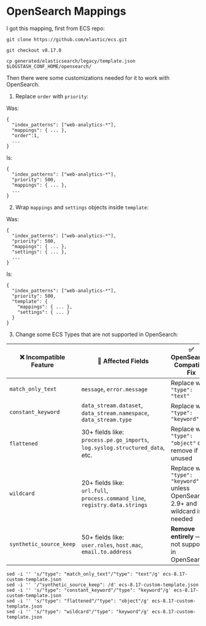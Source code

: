 # OpenSearch Mappings

I got this mapping, first from ECS repo:

```
git clone https://github.com/elastic/ecs.git

git checkout v8.17.0

cp generated/elasticsearch/legacy/template.json $LOGSTASH_CONF_HOME/opensearch/
```

Then there were some customizations needed for it to work with OpenSearch.

1. Replace `order` with `priority`:

Was:
```
{
  "index_patterns": ["web-analytics-*"],
  "mappings": { ... },
  "order":1,
  ...
}
```

Is:
```
{
  "index_patterns": ["web-analytics-*"],
  "priority": 500,
  "mappings": { ... },
  ...
}
```

2. Wrap `mappings` and `settings` objects inside `template`:

Was:
```
{
  "index_patterns": ["web-analytics-*"],
  "priority": 500,
  "mappings": { ... },
  "settings": { ... },
  ...
}
```

Is:
```
{
  "index_patterns": ["web-analytics-*"],
  "priority": 500,
  "template": {
    "mappings": { ... },
    "settings": { ... }
  }
}
```

3. Change some ECS Types that are not supported in OpenSearch:

| ❌ Incompatible Feature  | 🔎 Affected Fields                                                              | ✅ OpenSearch-Compatible Fix                                                    |
| ----------------------- | ------------------------------------------------------------------------------- | ------------------------------------------------------------------------------ |
| `match_only_text`       | `message`, `error.message`                                                      | Replace with `"type": "text"`                                                  |
| `constant_keyword`      | `data_stream.dataset`, `data_stream.namespace`, `data_stream.type`              | Replace with `"type": "keyword"`                                               |
| `flattened`             | 30+ fields like:<br>`process.pe.go_imports`, `log.syslog.structured_data`, etc. | Replace with `"type": "object"` or remove if unused                            |
| `wildcard`              | 20+ fields like:<br>`url.full`, `process.command_line`, `registry.data.strings` | Replace with `"type": "keyword"` unless OpenSearch 2.9+ and wildcard is needed |
| `synthetic_source_keep` | 50+ fields like:<br>`user.roles`, `host.mac`, `email.to.address`                | **Remove entirely** — not supported in OpenSearch                              |


```
sed -i '' 's/"type": "match_only_text"/"type": "text"/g' ecs-8.17-custom-template.json
sed -i '' '/"synthetic_source_keep": /d' ecs-8.17-custom-template.json
sed -i '' 's/"type": "constant_keyword"/"type": "keyword"/g' ecs-8.17-custom-template.json
sed -i '' 's/"type": "flattened"/"type": "object"/g' ecs-8.17-custom-template.json
sed -i '' 's/"type": "wildcard"/"type": "keyword"/g' ecs-8.17-custom-template.json
```
